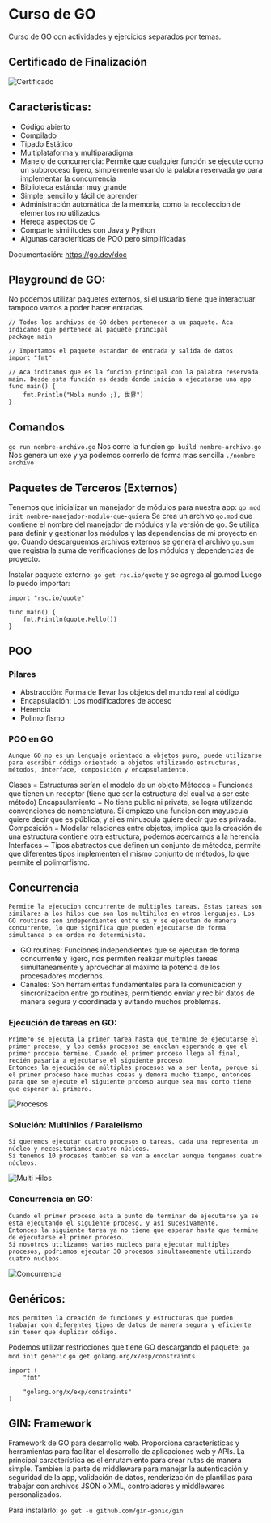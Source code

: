# Curso de GO
Curso de GO con actividades y ejercicios separados por temas.

## Certificado de Finalización
![Certificado](Certificado.jpg)

## Caracteristicas:
- Código abierto
- Compilado
- Tipado Estático
- Multiplataforma y multiparadigma
- Manejo de concurrencia: Permite que cualquier función se ejecute como un subproceso ligero, simplemente usando la palabra reservada go para implementar la concurrencia
- Biblioteca estándar muy grande
- Simple, sencillo y fácil de aprender
- Administración automática de la memoria, como la recoleccion de elementos no utilizados
- Hereda aspectos de C
- Comparte similitudes con Java y Python
- Algunas caracteríticas de POO pero simplificadas

Documentación: https://go.dev/doc

## Playground de GO:
No podemos utilizar paquetes externos, si el usuario tiene que interactuar tampoco vamos a poder hacer entradas.
````
// Todos los archivos de GO deben pertenecer a un paquete. Aca indicamos que pertenece al paquete principal
package main

// Importamos el paquete estándar de entrada y salida de datos
import "fmt"

// Aca indicamos que es la funcion principal con la palabra reservada main. Desde esta función es desde donde inicia a ejecutarse una app
func main() {
	fmt.Println("Hola mundo ;), 世界")
}
````

## Comandos
`go run nombre-archivo.go` Nos corre la funcion
`go build nombre-archivo.go` Nos genera un exe y ya podemos correrlo de forma mas sencilla
`./nombre-archivo`

## Paquetes de Terceros (Externos)
Tenemos que inicializar un manejador de módulos para nuestra app: `go mod init nombre-manejador-modulo-que-quiera`
Se crea un archivo `go.mod` que contiene el nombre del manejador de módulos y la versión de go. 
Se utiliza para definir y gestionar los módulos y las dependencias de mi proyecto en go.
Cuando descarguemos archivos externos se genera el archivo `go.sum` que registra la suma de verificaciones de los módulos y dependencias de proyecto.

Instalar paquete externo: `go get rsc.io/quote` y se agrega al go.mod
Luego lo puedo importar:
````
import "rsc.io/quote"

func main() {
    fmt.Println(quote.Hello())
}
````

## POO
### Pilares
- Abstracción: Forma de llevar los objetos del mundo real al código
- Encapsulación: Los modificadores de acceso
- Herencia
- Polimorfismo

### POO en GO
````
Aunque GO no es un lenguaje orientado a objetos puro, puede utilizarse para escribir código orientado a objetos utilizando estructuras, métodos, interface, composición y encapsulamiento.
````

Clases = Estructuras serían el modelo de un objeto
Métodos = Funciones que tienen un receptor (tiene que ser la estructura del cual va a ser este método)
Encapsulamiento = No tiene public ni private, se logra utilizando convenciones de nomenclatura.
Si empiezo una funcion con mayuscula quiere decir que es pública, y si es minuscula quiere decir que es privada.
Composición = Modelar relaciones entre objetos, implica que la creación de una estructura contiene otra estructura, podemos acercarnos a la herencia.
Interfaces = Tipos abstractos que definen un conjunto de métodos, permite que diferentes tipos implementen el mismo conjunto de métodos, lo que permite el polimorfismo. 

## Concurrencia
````
Permite la ejecucion concurrente de multiples tareas. Estas tareas son similares a los hilos que son los multihilos en otros lenguajes. Los GO routines son independientes entre si y se ejecutan de manera concurrente, lo que significa que pueden ejecutarse de forma simultanea o en orden no determinista.
````
- GO routines: Funciones independientes que se ejecutan de forma concurrente y ligero, nos permiten realizar multiples tareas simultaneamente y aprovechar al máximo la potencia de los procesadores modernos.
- Canales: Son herramientas fundamentales para la comunicacion y sincronizacion entre go routines, permitiendo enviar y recibir datos de manera segura y coordinada y evitando muchos problemas.

### Ejecución de tareas en GO:
````
Primero se ejecuta la primer tarea hasta que termine de ejecutarse el primer proceso, y los demás procesos se encolan esperando a que el primer proceso termine. Cuando el primer proceso llega al final, recién pasaria a ejecutarse el siguiente proceso.
Entonces la ejecución de múltiples procesos va a ser lenta, porque si el primer proceso hace muchas cosas y demora mucho tiempo, entonces para que se ejecute el siguiente proceso aunque sea mas corto tiene que esperar al primero.
````
![Procesos](concurrence/processes.png)

### Solución: Multihilos / Paralelismo
````
Si queremos ejecutar cuatro procesos o tareas, cada una representa un núcleo y necesitariamos cuatro núcleos. 
Si tenemos 10 procesos tambien se van a encolar aunque tengamos cuatro núcleos.
````
![Multi Hilos](concurrence/multithread.png)

### Concurrencia en GO:
````
Cuando el primer proceso esta a punto de terminar de ejecutarse ya se esta ejecutando el siguiente proceso, y asi sucesivamente.
Entonces la siguiente tarea ya no tiene que esperar hasta que termine de ejecutarse el primer proceso. 
Si nosotros utilizamos varios nucleos para ejecutar multiples procesos, podriamos ejecutar 30 procesos simultaneamente utilizando cuatro nucleos.
````
![Concurrencia](concurrence/concurrence.png)

## Genéricos:
````
Nos permiten la creación de funciones y estructuras que pueden trabajar con diferentes tipos de datos de manera segura y eficiente sin tener que duplicar código.
````
Podemos utilizar restricciones que tiene GO descargando el paquete:
`go mod init generic`
`go get golang.org/x/exp/constraints`
````
import (
	"fmt"

	"golang.org/x/exp/constraints"
)
````

## GIN: Framework
Framework de GO para desarrollo web. Proporciona características y herramientas para facilitar el desarrollo de aplicaciones web y APIs.
La principal característica es el enrutamiento para crear rutas de manera simple. También la parte de middleware para manejar la autenticación y seguridad de la app, validación de datos, renderización de plantillas para trabajar con archivos JSON o XML, controladores y middlewares personalizados.

Para instalarlo:
`go get -u github.com/gin-gonic/gin`

